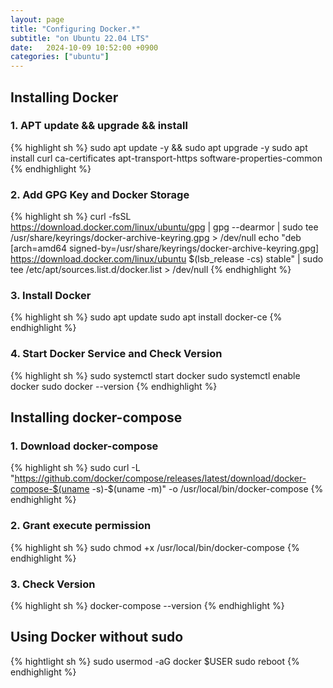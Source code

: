 ```yaml
---
layout: page
title: "Configuring Docker.*"
subtitle: "on Ubuntu 22.04 LTS"
date:	2024-10-09 10:52:00 +0900
categories: ["ubuntu"]
---
```


## Installing Docker

### 1. APT update && upgrade && install
{% highlight sh %}
sudo apt update -y && sudo apt upgrade -y
sudo apt install curl ca-certificates apt-transport-https software-properties-common
{% endhighlight %}

### 2. Add GPG Key and Docker Storage
{% highlight sh %}
curl -fsSL https://download.docker.com/linux/ubuntu/gpg | gpg --dearmor | sudo tee /usr/share/keyrings/docker-archive-keyring.gpg > /dev/null
echo "deb [arch=amd64 signed-by=/usr/share/keyrings/docker-archive-keyring.gpg] https://download.docker.com/linux/ubuntu $(lsb_release -cs) stable" | sudo tee /etc/apt/sources.list.d/docker.list > /dev/null
{% endhighlight %}

### 3. Install Docker
{% highlight sh %}
sudo apt update
sudo apt install docker-ce
{% endhighlight %}

### 4. Start Docker Service and Check Version
{% highlight sh %}
sudo systemctl start docker
sudo systemctl enable docker
sudo docker --version
{% endhighlight %}


## Installing docker-compose

### 1. Download docker-compose
{% highlight sh %}
sudo curl -L "https://github.com/docker/compose/releases/latest/download/docker-compose-$(uname -s)-$(uname -m)" -o /usr/local/bin/docker-compose
{% endhighlight %}

### 2. Grant execute permission
{% highlight sh %}
sudo chmod +x /usr/local/bin/docker-compose
{% endhighlight %}

### 3. Check Version
{% highlight sh %}
docker-compose --version
{% endhighlight %}



## Using Docker without sudo
{% hightlight sh %}
sudo usermod -aG docker $USER
sudo reboot
{% endhighlight %}

